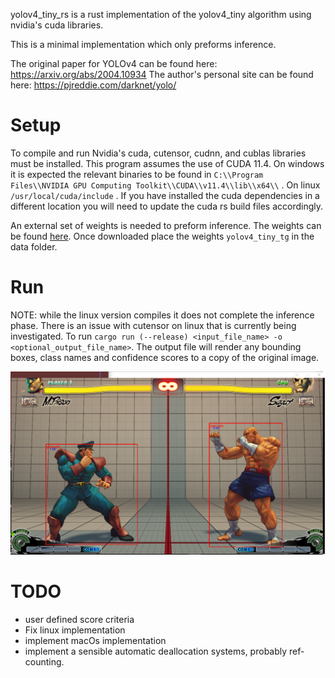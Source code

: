 
yolov4_tiny_rs is a rust implementation of the yolov4_tiny algorithm using nvidia's cuda libraries. 

This is a minimal implementation which only preforms inference. 


The original paper for YOLOv4 can be found here: https://arxiv.org/abs/2004.10934
The author's personal site can be found here: https://pjreddie.com/darknet/yolo/
<!--- https://github.com/AlexeyAB/darknet -->

# Setup
To compile and run Nvidia's cuda, cutensor, cudnn, and cublas libraries must be installed.
This program assumes the use of CUDA 11.4.
On windows it is expected the relevant binaries to be found in `C:\\Program Files\\NVIDIA GPU Computing Toolkit\\CUDA\\v11.4\\lib\\x64\\` . 
On linux `/usr/local/cuda/include` .
If you have installed the cuda dependencies in a different location you will need to update the cuda rs build files accordingly.

An external set of weights is needed to preform inference. 
The weights can be found [here](https://1drv.ms:443/u/s!BGiQd8FswuzLsDKbg_p66EcXf1LZ?e=IvV84ojpWUGq-sUIK0jDnw&at=9).
Once downloaded place the weights `yolov4_tiny_tg` in the data folder.


# Run
NOTE: while the linux version compiles it does not complete the inference phase. There is an issue with cutensor on linux that is currently being investigated.
To run `cargo run (--release) <input_file_name> -o <optional_output_file_name>`.
The output file will render any bounding boxes, class names and confidence scores to a copy of the original image.

![Inference Image](out.png)


# TODO
- user defined score criteria
- Fix linux implementation
- implement macOs implementation
- implement a sensible automatic deallocation systems, probably ref-counting.


